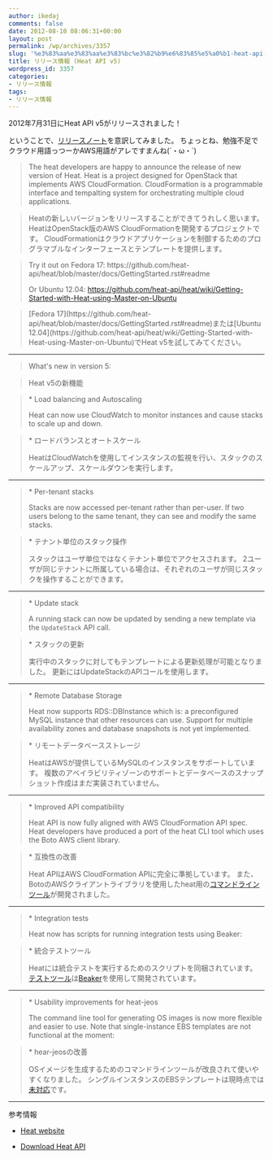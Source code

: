 ```yaml
---
author: ikedaj
comments: false
date: 2012-08-10 08:06:31+00:00
layout: post
permalink: /wp/archives/3357
slug: '%e3%83%aa%e3%83%aa%e3%83%bc%e3%82%b9%e6%83%85%e5%a0%b1-heat-api-v5'
title: リリース情報 (Heat API v5)
wordpress_id: 3357
categories:
- リリース情報
tags:
- リリース情報
---
```


2012年7月31日にHeat API v5がリリースされました！

ということで、[リリースノート](http://lists.heat-api.org/pipermail/discuss/2012-July/000189.html)を意訳してみました。
ちょっとね、勉強不足でクラウド用語っつーかAWS用語がアレですまんね(´・ω・`)
  



<blockquote>
The heat developers are happy to announce the release of new version of Heat.
Heat is a project designed for OpenStack that implements AWS CloudFormation. 
CloudFormation is a programmable interface and tempalting system for orchestrating multiple cloud applications.
</blockquote>




<blockquote>
Heatの新しいバージョンをリリースすることができてうれしく思います。
HeatはOpenStack版のAWS CloudFormationを開発するプロジェクトです。
CloudFormationはクラウドアプリケーションを制御するためのプログラマブルなインターフェースとテンプレートを提供します。
</blockquote>




<blockquote>
Try it out on Fedora 17:
https://github.com/heat-api/heat/blob/master/docs/GettingStarted.rst#readme

Or Ubuntu 12.04:
https://github.com/heat-api/heat/wiki/Getting-Started-with-Heat-using-Master-on-Ubuntu
</blockquote>




<blockquote>
[Fedora 17](https://github.com/heat-api/heat/blob/master/docs/GettingStarted.rst#readme)または[Ubuntu 12.04](https://github.com/heat-api/heat/wiki/Getting-Started-with-Heat-using-Master-on-Ubuntu)でHeat v5を試してみてください。
</blockquote>




* * *




<blockquote>
What's new in version 5:
</blockquote>




<blockquote>
Heat v5の新機能
</blockquote>




<blockquote>
* Load balancing and Autoscaling

Heat can now use CloudWatch to monitor instances and cause stacks to scale up and down.
</blockquote>




<blockquote>
* ロードバランスとオートスケール

HeatはCloudWatchを使用してインスタンスの監視を行い、スタックのスケールアップ、スケールダウンを実行します。
</blockquote>




* * *




<blockquote>
* Per-tenant stacks

Stacks are now accessed per-tenant rather than per-user. 
If two users belong to the same tenant, they can see and modify the same stacks.
</blockquote>




<blockquote>
* テナント単位のスタック操作

スタックはユーザ単位ではなくテナント単位でアクセスされます。
2ユーザが同じテナントに所属している場合は、それぞれのユーザが同じスタックを操作することができます。
</blockquote>




* * *




<blockquote>
* Update stack

A running stack can now be updated by sending a new template via the `UpdateStack` API call.
</blockquote>




<blockquote>
* スタックの更新

実行中のスタックに対してもテンプレートによる更新処理が可能となりました。
更新にはUpdateStackのAPIコールを使用します。
</blockquote>




* * *




<blockquote>
* Remote Database Storage

Heat now supports RDS::DBInstance which is: a preconfigured MySQL instance that other resources can use. 
Support for multiple availability zones and database snapshots is not yet implemented.
</blockquote>




<blockquote>
* リモートデータベースストレージ

HeatはAWSが提供しているMySQLのインスタンスをサポートしています。
複数のアベイラビリティゾーンのサポートとデータベースのスナップショット作成はまだ実装されていません。
</blockquote>




* * *




<blockquote>
* Improved API compatibility

Heat API is now fully aligned with AWS CloudFormation API spec.  
Heat developers have produced a port of the heat CLI tool which uses the Boto AWS client library.
</blockquote>




<blockquote>
* 互換性の改善

Heat APIはAWS CloudFormation APIに完全に準拠しています。
また、BotoのAWSクライアントライブラリを使用したheat用の[コマンドラインツール](https://github.com/heat-api/heat/wiki/Heat-CLI-Boto-migration-&-API-rework)が開発されました。
</blockquote>




* * *




<blockquote>
* Integration tests

Heat now has scripts for running integration tests using Beaker:
</blockquote>




<blockquote>
* 統合テストツール

Heatには統合テストを実行するためのスクリプトを同梱されています。
[テストツール](https://github.com/heat-api/heat-integration-tests#heat-integration-tests)は[Beaker](http://beaker-project.org)を使用して開発されています。
</blockquote>




* * *




<blockquote>
* Usability improvements for heat-jeos

The command line tool for generating OS images is now more flexible and easier to use.
Note that single-instance EBS templates are not functional at the moment:
</blockquote>




<blockquote>
* hear-jeosの改善

OSイメージを生成するためのコマンドラインツールが改良されて使いやすくなりました。
シングルインスタンスのEBSテンプレートは現時点では[未対応](https://github.com/heat-api/heat/issues/185)です。
</blockquote>




* * *


  

参考情報




  * [Heat website](http://heat-api.org/)



  * [Download Heat API](https://github.com/heat-api/heat/downloads)



